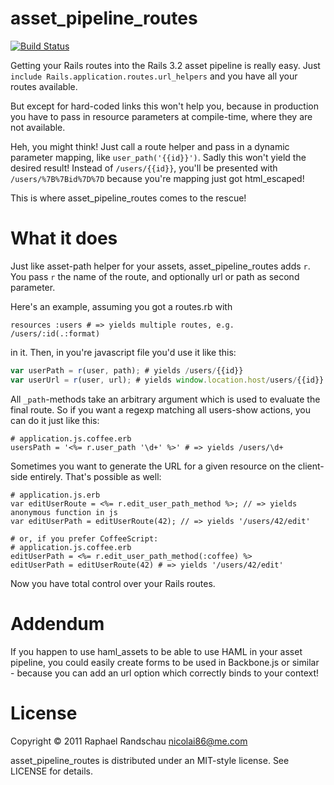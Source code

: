 # asset\_pipeline\_routes

[![Build Status](https://travis-ci.org/leahpar/asset_pipeline_routes.png?branch=master)](https://travis-ci.org/leahpar/asset_pipeline_routes)

Getting your Rails routes into the Rails 3.2 asset pipeline is really easy. Just
`include Rails.application.routes.url_helpers` and you have all your routes available.

But except for hard-coded links this won't help you, because in production you have to pass in resource parameters at compile-time, where they are not available.

Heh, you might think! Just call a route helper and pass in a dynamic parameter mapping, like
`user_path('{{id}}')`. Sadly this won't yield the desired result! Instead of `/users/{{id}}`, you'll be presented with `/users/%7B%7Bid%7D%7D` because you're mapping just got html_escaped!

This is where asset\_pipeline\_routes comes to the rescue!

# What it does

Just like asset-path helper for your assets, asset_pipeline_routes adds `r`. You pass `r` the name of the route, and optionally url or path as second parameter.

Here's an example, assuming you got a routes.rb with

    resources :users # => yields multiple routes, e.g. /users/:id(.:format)

in it. Then, in you're javascript file you'd use it like this:

``` javascript
var userPath = r(user, path); # yields /users/{{id}}
var userUrl = r(user, url); # yields window.location.host/users/{{id}}
```

All `_path`-methods take an arbitrary argument which is used to evaluate the final route.
So if you want a regexp matching all users-show actions, you can do it just like this:

    # application.js.coffee.erb
    usersPath = '<%= r.user_path '\d+' %>' # => yields /users/\d+

Sometimes you want to generate the URL for a given resource on the client-side entirely. That's possible as well:

    # application.js.erb
    var editUserRoute = <%= r.edit_user_path_method %>; // => yields anonymous function in js
    var editUserPath = editUserRoute(42); // => yields '/users/42/edit'

    # or, if you prefer CoffeeScript:
    # application.js.coffee.erb
    editUserPath = <%= r.edit_user_path_method(:coffee) %>
    editUserPath = editUserRoute(42) # => yields '/users/42/edit'

Now you have total control over your Rails routes.

# Addendum

If you happen to use haml\_assets to be able to use HAML in your asset pipeline, you could easily create forms to be used in Backbone.js or similar - because you can add an url option which correctly binds to your context!

# License
Copyright © 2011 Raphael Randschau <nicolai86@me.com>

asset\_pipeline\_routes is distributed under an MIT-style license. See LICENSE for details.